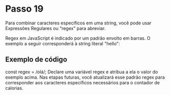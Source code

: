 # Passo 19

Para combinar caracteres específicos em uma string, você pode usar Expressões Regulares ou “regex” para abreviar.

Regex em JavaScript é indicado por um padrão envolto em barras. O exemplo a seguir corresponderá à string literal "hello":

## Exemplo de código

const regex = /olá/;
Declare uma variável regex e atribua a ela o valor do exemplo acima. Nas etapas futuras, você atualizará esse padrão regex para corresponder aos caracteres específicos necessários para o contador de calorias.